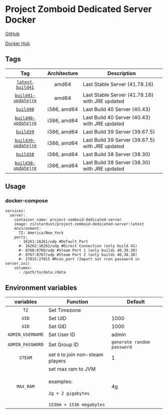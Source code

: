 # Project Zomboid Dedicated Server Docker 

[GitHub](https://github.com/zicstardust/project-zomboid-docker)

[Docker Hub](https://hub.docker.com/r/zicstardust/project-zomboid-dedicated-server)

## Tags

| Tag | Architecture | Description |
| :----: | :----: |--- |
| [`latest`, `build41`](https://github.com/zicstardust/project-zomboid-docker/blob/main/dockerfile_build41) | amd64 | Last Stable Server (41.78.16) |
| [`build41-updatejre`](https://github.com/zicstardust/project-zomboid-docker/blob/main/dockerfile_build41-updatejre) | amd64 | Last Stable Server (41.78.16) with JRE updated |
| [`build40`](https://github.com/zicstardust/project-zomboid-docker/blob/main/dockerfile_build40) | i386, amd64 | Last Build 40 Server (40.43) |
| [`build40-updatejre`](https://github.com/zicstardust/project-zomboid-docker/blob/main/dockerfile_build40-updatejre) | i386, amd64 | Last Build 40 Server (40.43) with JRE updated |
| [`build39`](https://github.com/zicstardust/project-zomboid-docker/blob/main/dockerfile_build39) | i386, amd64 | Last Build 39 Server (39.67.5) |
| [`build39-updatejre`](https://github.com/zicstardust/project-zomboid-docker/blob/main/dockerfile_build39-updatejre) | i386, amd64 | Last Build 39 Server (39.67.5) with JRE updated |
| [`build38`](https://github.com/zicstardust/project-zomboid-docker/blob/main/dockerfile_build38) | i386, amd64 | Last Build 38 Server (38.30) |
| [`build38-updatejre`](https://github.com/zicstardust/project-zomboid-docker/blob/main/dockerfile_build38-updatejre) | i386, amd64 | Last Build 38 Server (38.30) with JRE updated |

## Usage
### docker-compose
```
services:
  server:
    container_name: project-zomboid-dedicated-server
    image: zicstardust/project-zomboid-dedicated-server:latest
    environment:
      TZ: America/New_York
    ports:
      - 16261:16261/udp #Default_Port
      #- 16262:16262/udp #Direct Connection (only build 41)
      #- 8766:8766/udp #Steam Port 1 (only builds 40,39,38)
      #- 8767:8767/udp #Steam Port 2 (only builds 40,38,38)
      #- 27015:27015 #Rcon_port (Import set rcon password in server.ini)
    volumes:
      - /path/to/data:/data
```

## Environment variables

| variables | Function | Default |
| :----: | --- | --- |
| `TZ` | Set Timezone | |
| `UID` | Set UID | 1000 |
| `GID` | Set GID | 1000 |
| `ADMIN_USERNAME` | Set User ID | admin |
| `ADMIN_PASSWORD` | Set Group ID | `generate random password` |
| `STEAM` | set `0` to join non-steam players | 1 |
| `MAX_RAM` | set max ram to JVM<br/><br/>examples:<br/><br/>`2g = 2 gigabytes`<br/><br/>`1536m = 1536 megabytes`| 4g |
